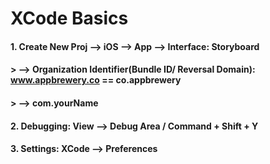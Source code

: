 # XCode Basics


#### 1. Create New Proj --> iOS --> App --> Interface: Storyboard 
####    > --> Organization Identifier(Bundle ID/ Reversal Domain): www.appbrewery.co == co.appbrewery
####    > --> com.yourName
#### 2. Debugging: View --> Debug Area / Command + Shift + Y
#### 3. Settings: XCode --> Preferences
